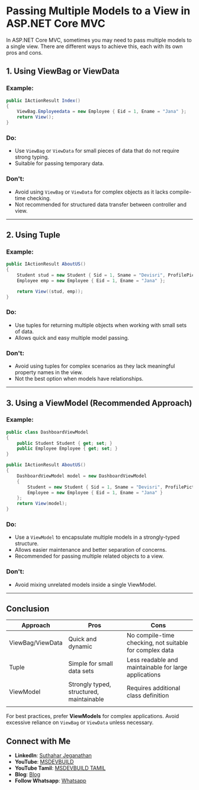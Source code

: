 # Passing Multiple Models to a View in ASP.NET Core MVC

In ASP.NET Core MVC, sometimes you may need to pass multiple models to a single view. There are different ways to achieve this, each with its own pros and cons.

## 1. Using ViewBag or ViewData

### Example:

```csharp
public IActionResult Index()
{
    ViewBag.Employeedata = new Employee { Eid = 1, Ename = "Jana" };
    return View();
}
```

### Do:

- Use `ViewBag` or `ViewData` for small pieces of data that do not require strong typing.
- Suitable for passing temporary data.

### Don't:

- Avoid using `ViewBag` or `ViewData` for complex objects as it lacks compile-time checking.
- Not recommended for structured data transfer between controller and view.

---

## 2. Using Tuple

### Example:

```csharp
public IActionResult AboutUS()
{
    Student stud = new Student { Sid = 1, Sname = "Devisri", ProfilePicture = "devisri.jpeg", Age = 35, Description = "I am working in Accenture" };
    Employee emp = new Employee { Eid = 1, Ename = "Jana" };

    return View((stud, emp));
}
```

### Do:

- Use tuples for returning multiple objects when working with small sets of data.
- Allows quick and easy multiple model passing.

### Don't:

- Avoid using tuples for complex scenarios as they lack meaningful property names in the view.
- Not the best option when models have relationships.

---

## 3. Using a ViewModel (Recommended Approach)

### Example:

```csharp
public class DashboardViewModel
{
    public Student Student { get; set; }
    public Employee Employee { get; set; }
}

public IActionResult AboutUS()
{
    DashboardViewModel model = new DashboardViewModel
    {
        Student = new Student { Sid = 1, Sname = "Devisri", ProfilePicture = "devisri.jpeg", Age = 35, Description = "I am working in Accenture" },
        Employee = new Employee { Eid = 1, Ename = "Jana" }
    };
    return View(model);
}
```

### Do:

- Use a `ViewModel` to encapsulate multiple models in a strongly-typed structure.
- Allows easier maintenance and better separation of concerns.
- Recommended for passing multiple related objects to a view.

### Don't:

- Avoid mixing unrelated models inside a single ViewModel.

---


## Conclusion

| Approach         | Pros                                     | Cons                                                    |
| ---------------- | ---------------------------------------- | ------------------------------------------------------- |
| ViewBag/ViewData | Quick and dynamic                        | No compile-time checking, not suitable for complex data |
| Tuple            | Simple for small data sets               | Less readable and maintainable for large applications   |
| ViewModel        | Strongly typed, structured, maintainable | Requires additional class definition                    |
                                   |

For best practices, prefer **ViewModels**  for complex applications. Avoid excessive reliance on `ViewBag` or `ViewData` unless necessary.

## Connect with Me

- **LinkedIn**: [Suthahar Jeganathan](https://www.linkedin.com/in/jssuthahar/)
- **YouTube**: [MSDEVBUILD](https://www.youtube.com/@MSDEVBUILD)
- **YouTube Tamil**: [MSDEVBUILD TAMIL](https://www.youtube.com/@MSDEVBUILDTamil)
- **Blog**: [Blog](https://www.msdevbuild.com/)
- **Follow Whatsapp**: [Whatsapp](https://www.whatsapp.com/channel/0029Va5j2rHEFeXcTlUhQB0J)

